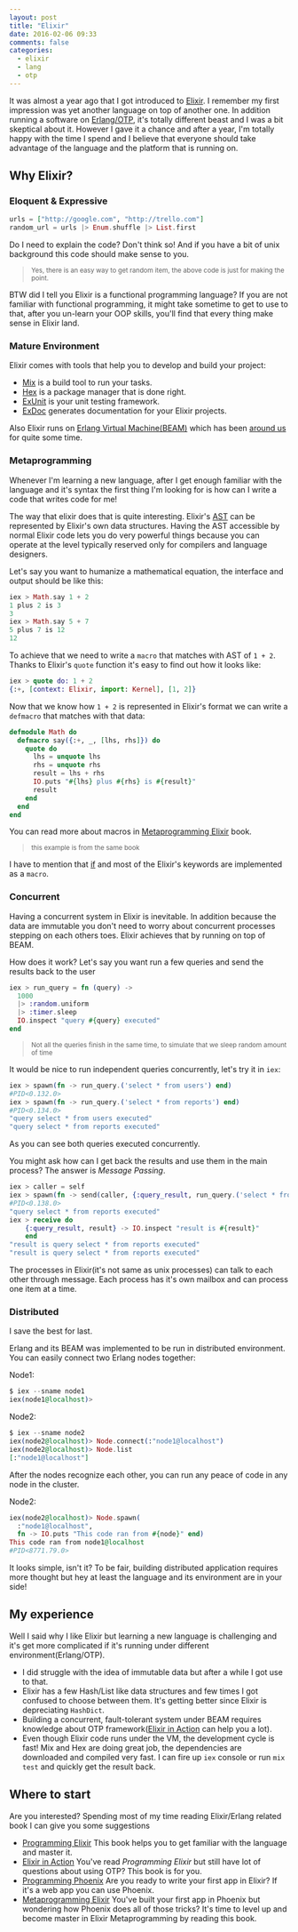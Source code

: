 ```yaml
---
layout: post
title: "Elixir"
date: 2016-02-06 09:33
comments: false
categories:
  - elixir
  - lang
  - otp
---
```


It was almost a year ago that I got introduced to [Elixir](http://elixir-lang.org).
I remember my first impression was yet another language on top of another one.
In addition running a software on [Erlang/OTP](http://www.erlang.org/), it's totally different beast
and I was a bit skeptical about it. However I gave it a chance and after a year,
I'm totally happy with the time I spend and
I believe that everyone should take advantage of the language and the platform that is running on.


<!-- more -->

## Why Elixir?

### Eloquent & Expressive

```elixir
urls = ["http://google.com", "http://trello.com"]
random_url = urls |> Enum.shuffle |> List.first
```

Do I need to explain the code? Don't think so!
And if you have a bit of unix background this code should make sense to you.

> <small>Yes, there is an easy way to get random item, the above code is just for making the point.</small>

BTW did I tell you Elixir is a functional programming language?
If you are not familiar with functional programming, it might take sometime to get to use
to that, after you un-learn your OOP skills, you'll find that every thing make sense in Elixir land.

### Mature Environment

Elixir comes with tools that help you to develop and build your project:

* [Mix](http://elixir-lang.org/docs/stable/mix/Mix.html) is a build tool to run your tasks.
* [Hex](https://hex.pm/) is a package manager that is done right.
* [ExUnit](http://elixir-lang.org/docs/stable/ex_unit/ExUnit.html) is your unit testing framework.
* [ExDoc](https://github.com/elixir-lang/ex_doc) generates documentation for your Elixir projects.

Also Elixir runs on [Erlang Virtual Machine(BEAM)](https://www.erlang.org/) which has been [around us](https://www.quora.com/Which-companies-use-the-Erlang-language) for quite some time.


### Metaprogramming
Whenever I'm learning a new language, after I get enough familiar with the language and it's syntax the first thing
I'm looking for is how can I write a code that writes code for me!

The way that elixir does that is quite interesting.
Elixir's [AST](https://en.wikipedia.org/wiki/Abstract_syntax_tree) can be represented by Elixir's own data
structures. Having the AST accessible by normal Elixir code lets you do very powerful
things because you can operate at the level typically reserved only for compilers and language designers.

Let's say you want to humanize a mathematical equation, the interface and output should be like this:

```elixir
iex > Math.say 1 + 2
1 plus 2 is 3
3
iex > Math.say 5 + 7
5 plus 7 is 12
12
```

To achieve that we need to write a `macro` that matches with AST of `1 + 2`.
Thanks to Elixir's `quote` function it's easy to find out how it looks like:

```elixir
iex > quote do: 1 + 2
{:+, [context: Elixir, import: Kernel], [1, 2]}
```

Now that we know how `1 + 2` is represented in Elixir's format we can write a `defmacro` that
matches with that data:

```elixir
defmodule Math do
  defmacro say({:+, _, [lhs, rhs]}) do
    quote do
      lhs = unquote lhs
      rhs = unquote rhs
      result = lhs + rhs
      IO.puts "#{lhs} plus #{rhs} is #{result}"
      result
    end
  end
end
```

You can read more about macros in
[Metaprogramming Elixir](https://pragprog.com/book/cmelixir/metaprogramming-elixir) book.

> <small>this example is from the same book</small>

I have to mention that
[if](http://elixir-lang.org/docs/master/elixir/Kernel.html#if/2) and most of the Elixir's keywords
are implemented as a `macro`.

### Concurrent
Having a concurrent system in Elixir is inevitable. In addition because the data
are immutable you don't need to worry about concurrent processes stepping on each others toes.
Elixir achieves that by running on top of BEAM.

How does it work? Let's say you want run a few queries and send the results back to the user

```elixir
iex > run_query = fn (query) ->
  1000
  |> :random.uniform
  |> :timer.sleep
  IO.inspect "query #{query} executed"
end
```
> <small> Not all the queries finish in the same time, to simulate that we sleep random amount of time</small>

It would be nice to run independent queries concurrently, let's try it in `iex`:

```elixir
iex > spawn(fn -> run_query.('select * from users') end)
#PID<0.132.0>
iex > spawn(fn -> run_query.('select * from reports') end)
#PID<0.134.0>
"query select * from users executed"
"query select * from reports executed"
```

As you can see both queries executed concurrently.

You might ask how can I get back the results and use them in the main process? The answer is *Message Passing*.

```elixir
iex > caller = self
iex > spawn(fn -> send(caller, {:query_result, run_query.('select * from reports')}) end)
#PID<0.138.0>
"query select * from reports executed"
iex > receive do
    {:query_result, result} -> IO.inspect "result is #{result}"
    end
"result is query select * from reports executed"
"result is query select * from reports executed"
```

The processes in Elixir(it's not same as unix processes) can talk to each other through message.
Each process has it's own mailbox and can process one item at a time.


### Distributed
I save the best for last.

Erlang and its BEAM was implemented to be run in distributed environment.
You can easily connect two Erlang nodes together:

Node1:
```elixir
$ iex --sname node1
iex(node1@localhost)>
```

Node2:
```elixir
$ iex --sname node2
iex(node2@localhost)> Node.connect(:"node1@localhost")
iex(node2@localhost)> Node.list
[:"node1@localhost"]
```

After the nodes recognize each other,
you can run any peace of code in any node in the cluster.

Node2:
```elixir
iex(node2@localhost)> Node.spawn(
  :"node1@localhost",
  fn -> IO.puts "This code ran from #{node}" end)
This code ran from node1@localhost
#PID<8771.79.0>
```

It looks simple, isn't it? To be fair, building distributed application requires
more thought but hey at least the language and its environment are in your side!

## My experience

Well I said why I like Elixir but learning a new language is challenging and it's get
more complicated if it's running under different environment(Erlang/OTP).

* I did struggle with the idea of immutable data but after a while I got use to that.
* Elixir has a few Hash/List like data structures and few times I got confused to choose between them. It's getting better since Elixir is depreciating `HashDict`.
* Building a concurrent, fault-tolerant system under BEAM requires knowledge about OTP framework([Elixir in Action](https://www.manning.com/books/elixir-in-action) can help you a lot).
* Even though Elixir code runs under the VM, the development cycle is fast! Mix and Hex are doing great job, the dependencies are downloaded and compiled very fast. I can fire up `iex` console or run `mix test` and quickly get the result back.

## Where to start

Are you interested? Spending most of my time reading Elixir/Erlang related book I can give you some suggestions

* [Programming Elixir](https://pragprog.com/book/elixir12/programming-elixir-1-2)
This book helps you to get familiar with the language and master it.
* [Elixir in Action](https://www.manning.com/books/elixir-in-action)
You've read _Programming Elixir_ but still have lot of questions about using OTP? This book is for you.
* [Programming Phoenix](https://pragprog.com/book/phoenix/programming-phoenix)
Are you ready to write your first app in Elixir? If it's a web app you can use Phoenix.
* [Metaprogramming Elixir](https://pragprog.com/book/cmelixir/metaprogramming-elixir)
You've built your first app in Phoenix but wondering how Phoenix does all of those tricks? It's time to level up and become master in Elixir Metaprogramming by reading this book.
